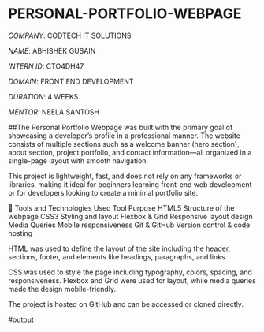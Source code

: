 # PERSONAL-PORTFOLIO-WEBPAGE

*COMPANY*: CODTECH IT SOLUTIONS

*NAME*: ABHISHEK GUSAIN

*INTERN ID*: CTO4DH47

*DOMAIN*: FRONT END DEVELOPMENT

*DURATION*: 4 WEEKS

*MENTOR*: NEELA SANTOSH

##The Personal Portfolio Webpage was built with the primary goal of showcasing a developer’s profile in a professional manner. The website consists of multiple sections such as a welcome banner (hero section), about section, project portfolio, and contact information—all organized in a single-page layout with smooth navigation.

This project is lightweight, fast, and does not rely on any frameworks or libraries, making it ideal for beginners learning front-end web development or for developers looking to create a minimal portfolio site.

🔨 Tools and Technologies Used
Tool	Purpose
HTML5	Structure of the webpage
CSS3	Styling and layout
Flexbox & Grid	Responsive layout design
Media Queries	Mobile responsiveness
Git & GitHub	Version control & code hosting

HTML was used to define the layout of the site including the header, sections, footer, and elements like headings, paragraphs, and links.

CSS was used to style the page including typography, colors, spacing, and responsiveness. Flexbox and Grid were used for layout, while media queries made the design mobile-friendly.

The project is hosted on GitHub and can be accessed or cloned directly.

#output

